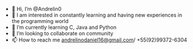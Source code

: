 - 👋 Hi, I’m @Andrelin0
- 👀 I am interested in constantly learning and having new experiences in the programming world
- 🌱 I’m currently learning C, Java and Python
- 💞️ I’m looking to collaborate on community
- 📫 How to reach me andrelinodaniel16@gmail.com/ +55(92)99372-6304

<!---
Andrelin0/Andrelin0 is a ✨ special ✨ repository because its `README.md` (this file) appears on your GitHub profile.
You can click the Preview link to take a look at your changes.
--->
